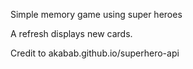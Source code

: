 Simple memory game using super heroes

A refresh displays new cards.

Credit to akabab.github.io/superhero-api